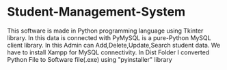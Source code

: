 # Student-Management-System
This software is made in Python programming language using Tkinter library. In this data is connected with PyMySQL is a pure-Python MySQL client library. In this Admin can Add,Delete,Update,Search student data. 
We have to install Xampp for MySQL connectivity.
In Dist Folder I converted Python File to Software file(.exe) using "pyinstaller" library
